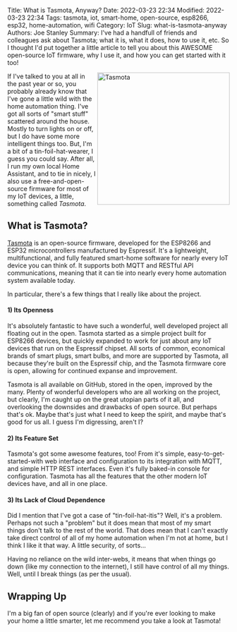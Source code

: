 Title: What is Tasmota, Anyway?
Date: 2022-03-23 22:34
Modified: 2022-03-23 22:34
Tags: tasmota, iot, smart-home, open-source, esp8266, esp32, home-automation, wifi
Category: IoT
Slug: what-is-tasmota-anyway
Authors: Joe Stanley
Summary: I've had a handfull of friends and colleagues ask about Tasmota; what it is, what it does, how to use it, etc. So I thought I'd put together a little article to tell you about this AWESOME open-source IoT firmware, why I use it, and how you can get started with it too!


<img src="https://tasmota.github.io/docs/_media/frontlogo.svg" width="300" alt="Tasmota" align="right">

If I've talked to you at all in the past year or so, you probably already know that I've gone a little wild with the home automation thing. I've got
all sorts of "smart stuff" scattered around the house. Mostly to turn lights on or off, but I do have some more intelligent things too. But, I'm a bit of
a tin-foil-hat-wearer, I guess you could say. After all, I run my own local Home Assistant, and to tie in nicely, I also use a free-and-open-source
firmware for most of my IoT devices, a little, something called *Tasmota*.

## What is Tasmota?
[Tasmota](https://tasmota.github.io/docs/Getting-Started/) is an open-source firmware, developed for the ESP8266 and ESP32 microcontrollers manufactured by Espressif. It's a lightweight, multifunctional, and
fully featured smart-home software for nearly every IoT device you can think of. It supports both MQTT and RESTful API communications, meaning that it can tie into nearly every home automation system available today.

In particular, there's a few things that I really like about the project.

#### 1) Its Openness

It's absolutely fantastic to have such a wonderful, well developed project all floating out in the open. Tasmota started as a simple project built for
ESP8266 devices, but quickly expanded to work for just about any IoT devices that run on the Espressif chipset. All sorts of common, economical brands of
smart plugs, smart bulbs, and more are supported by Tasmota, all because they're built on the Espressif chip, and the Tasmota firmware core is open,
allowing for continued expanse and improvement.

Tasmota is all available on GitHub, stored in the open, improved by the many. Plenty of wonderful developers who are all working on the project, but
clearly, I'm caught up on the great utopian parts of it all, and overlooking the downsides and drawbacks of open source. But perhaps that's ok. Maybe
that's just what I need to keep the spirit, and maybe that's good for us all. I guess I'm digressing, aren't I?

#### 2) Its Feature Set

Tasmota's got some awesome features, too! From it's simple, easy-to-get-started-with web interface and configuration to its integration with MQTT, and
simple HTTP REST interfaces. Even it's fully baked-in console for configuration. Tasmota has all the features that the other modern IoT devices have,
and all in one place.

#### 3) Its Lack of Cloud Dependence

Did I mention that I've got a case of "tin-foil-hat-itis"? Well, it's a problem. Perhaps not such a "problem" but it does mean that most of my smart
things don't talk to the rest of the world. That does mean that I can't exactly take direct control of all of my home automation when I'm not at home,
but I think I like it that way. A little security, of sorts...

Having no reliance on the wild inter-webs, it means that when things go down (like my connection to the internet), I still have control of all my things.
Well, until I break things (as per the usual).

## Wrapping Up

I'm a big fan of open source (clearly) and if you're ever looking to make your home a little smarter, let me recommend you take a look at Tasmota!
